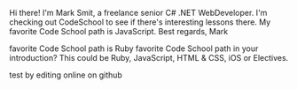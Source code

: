 Hi there! I'm Mark Smit, a freelance senior C# .NET WebDeveloper. I'm checking out CodeSchool to see if there's interesting lessons there. My favorite Code School path is JavaScript. Best regards, Mark

 favorite Code School path is Ruby
 favorite Code School path in your introduction? This could be Ruby, JavaScript, HTML & CSS, iOS or Electives.
 
 test by editing online on github
